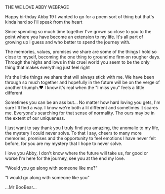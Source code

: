 THE WE LOVE ABBY WEBPAGE

Happy birthday Abby
19
I wanted to go for a poem sort of thing but that's kinda hard so I'll speak from the heart

Since spending so much time together I've grown so close to you to the point where you have become an extension to my life. It's all part of growing up I guess and who better to spend the journey with.

The memories, values, promises we share are some of the things I hold so close to myself, becoming the one thing to ground me firm on rougher days. Through the highs and lows in this cruel world you seem to be the only thing that makes everything just feel right

It's the little things we share that will always stick with me. We have been through so much together and hopefully in the future will be on the verge of another triumph.❤️
I know it's real when the "I miss you" feels a little different

Sometimes you can be an ass but...
No matter how hard loving you gets, I'm sure I'll find a way. I know we're both a lil different and sometimes it scares me.
Everyone's searching for that sense of normality. Tho ours may be in the extent of our uniqueness.

I just want to say thank you
I truly find you amazing, the anomalie to my life, the mystery I could never solve.
To that I say, cheers to many more memories, promises and the opportunity to feel emotions I have never felt before, for you are my mystery that I hope to never solve.


I love you Abby, I don't know where the future will take us, for good or worse I'm here for the journey, see you at the end my love.



"Would you go along with someone like me?"

"I would go along with someone like you"

...Mr BooBear...



